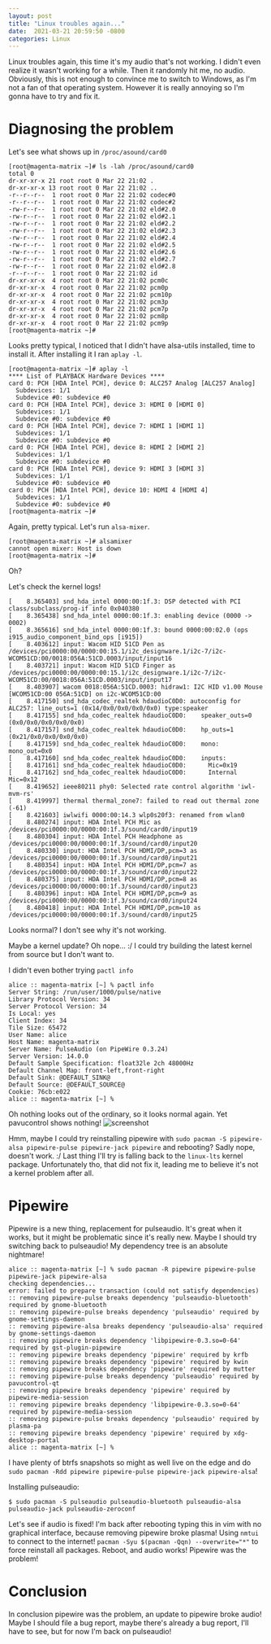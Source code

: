 ```yaml
---
layout:	post
title: "Linux troubles again..."
date:  2021-03-21 20:59:50 -0800
categories: Linux
---
```

Linux troubles again, this time it's my audio that's not working. I didn't even realize it wasn't working for a while. Then it randomly hit me, no audio. Obviously, this is not enough to convince me to switch to Windows, as I'm not a fan of that operating system. However it is really annoying so I'm gonna have to try and fix it.

# Diagnosing the problem
Let's see what shows up in `/proc/asound/card0`
```
[root@magenta-matrix ~]# ls -lah /proc/asound/card0
total 0
dr-xr-xr-x 21 root root 0 Mar 22 21:02 .
dr-xr-xr-x 13 root root 0 Mar 22 21:02 ..
-r--r--r--  1 root root 0 Mar 22 21:02 codec#0
-r--r--r--  1 root root 0 Mar 22 21:02 codec#2
-rw-r--r--  1 root root 0 Mar 22 21:02 eld#2.0
-rw-r--r--  1 root root 0 Mar 22 21:02 eld#2.1
-rw-r--r--  1 root root 0 Mar 22 21:02 eld#2.2
-rw-r--r--  1 root root 0 Mar 22 21:02 eld#2.3
-rw-r--r--  1 root root 0 Mar 22 21:02 eld#2.4
-rw-r--r--  1 root root 0 Mar 22 21:02 eld#2.5
-rw-r--r--  1 root root 0 Mar 22 21:02 eld#2.6
-rw-r--r--  1 root root 0 Mar 22 21:02 eld#2.7
-rw-r--r--  1 root root 0 Mar 22 21:02 eld#2.8
-r--r--r--  1 root root 0 Mar 22 21:02 id
dr-xr-xr-x  4 root root 0 Mar 22 21:02 pcm0c
dr-xr-xr-x  4 root root 0 Mar 22 21:02 pcm0p
dr-xr-xr-x  4 root root 0 Mar 22 21:02 pcm10p
dr-xr-xr-x  4 root root 0 Mar 22 21:02 pcm3p
dr-xr-xr-x  4 root root 0 Mar 22 21:02 pcm7p
dr-xr-xr-x  4 root root 0 Mar 22 21:02 pcm8p
dr-xr-xr-x  4 root root 0 Mar 22 21:02 pcm9p
[root@magenta-matrix ~]#
```

Looks pretty typical, I noticed that I didn't have alsa-utils installed, time to install it. After installing it I ran `aplay -l`.
```
[root@magenta-matrix ~]# aplay -l
**** List of PLAYBACK Hardware Devices ****
card 0: PCH [HDA Intel PCH], device 0: ALC257 Analog [ALC257 Analog]
  Subdevices: 1/1
  Subdevice #0: subdevice #0
card 0: PCH [HDA Intel PCH], device 3: HDMI 0 [HDMI 0]
  Subdevices: 1/1
  Subdevice #0: subdevice #0
card 0: PCH [HDA Intel PCH], device 7: HDMI 1 [HDMI 1]
  Subdevices: 1/1
  Subdevice #0: subdevice #0
card 0: PCH [HDA Intel PCH], device 8: HDMI 2 [HDMI 2]
  Subdevices: 1/1
  Subdevice #0: subdevice #0
card 0: PCH [HDA Intel PCH], device 9: HDMI 3 [HDMI 3]
  Subdevices: 1/1
  Subdevice #0: subdevice #0
card 0: PCH [HDA Intel PCH], device 10: HDMI 4 [HDMI 4]
  Subdevices: 1/1
  Subdevice #0: subdevice #0
[root@magenta-matrix ~]#
```

Again, pretty typical. Let's run `alsa-mixer`.
```
[root@magenta-matrix ~]# alsamixer
cannot open mixer: Host is down
[root@magenta-matrix ~]#
```
Oh?

Let's check the kernel logs!
```
[    8.365403] snd_hda_intel 0000:00:1f.3: DSP detected with PCI class/subclass/prog-if info 0x040380
[    8.365438] snd_hda_intel 0000:00:1f.3: enabling device (0000 -> 0002)
[    8.365616] snd_hda_intel 0000:00:1f.3: bound 0000:00:02.0 (ops i915_audio_component_bind_ops [i915])
[    8.403612] input: Wacom HID 51CD Pen as /devices/pci0000:00/0000:00:15.1/i2c_designware.1/i2c-7/i2c-WCOM51CD:00/0018:056A:51CD.0003/input/input16
[    8.403721] input: Wacom HID 51CD Finger as /devices/pci0000:00/0000:00:15.1/i2c_designware.1/i2c-7/i2c-WCOM51CD:00/0018:056A:51CD.0003/input/input17
[    8.403907] wacom 0018:056A:51CD.0003: hidraw1: I2C HID v1.00 Mouse [WCOM51CD:00 056A:51CD] on i2c-WCOM51CD:00
[    8.417150] snd_hda_codec_realtek hdaudioC0D0: autoconfig for ALC257: line_outs=1 (0x14/0x0/0x0/0x0/0x0) type:speaker
[    8.417155] snd_hda_codec_realtek hdaudioC0D0:    speaker_outs=0 (0x0/0x0/0x0/0x0/0x0)
[    8.417157] snd_hda_codec_realtek hdaudioC0D0:    hp_outs=1 (0x21/0x0/0x0/0x0/0x0)
[    8.417159] snd_hda_codec_realtek hdaudioC0D0:    mono: mono_out=0x0
[    8.417160] snd_hda_codec_realtek hdaudioC0D0:    inputs:
[    8.417161] snd_hda_codec_realtek hdaudioC0D0:      Mic=0x19
[    8.417162] snd_hda_codec_realtek hdaudioC0D0:      Internal Mic=0x12
[    8.419652] ieee80211 phy0: Selected rate control algorithm 'iwl-mvm-rs'
[    8.419997] thermal thermal_zone7: failed to read out thermal zone (-61)
[    8.421603] iwlwifi 0000:00:14.3 wlp0s20f3: renamed from wlan0
[    8.480274] input: HDA Intel PCH Mic as /devices/pci0000:00/0000:00:1f.3/sound/card0/input19
[    8.480304] input: HDA Intel PCH Headphone as /devices/pci0000:00/0000:00:1f.3/sound/card0/input20
[    8.480330] input: HDA Intel PCH HDMI/DP,pcm=3 as /devices/pci0000:00/0000:00:1f.3/sound/card0/input21
[    8.480354] input: HDA Intel PCH HDMI/DP,pcm=7 as /devices/pci0000:00/0000:00:1f.3/sound/card0/input22
[    8.480375] input: HDA Intel PCH HDMI/DP,pcm=8 as /devices/pci0000:00/0000:00:1f.3/sound/card0/input23
[    8.480396] input: HDA Intel PCH HDMI/DP,pcm=9 as /devices/pci0000:00/0000:00:1f.3/sound/card0/input24
[    8.480418] input: HDA Intel PCH HDMI/DP,pcm=10 as /devices/pci0000:00/0000:00:1f.3/sound/card0/input25
```
Looks normal? I don't see why it's not working.

Maybe a kernel update? Oh nope... :/
I could try building the latest kernel from source but I don't want to.

I didn't even bother trying `pactl info`
```
alice :: magenta-matrix [~] % pactl info
Server String: /run/user/1000/pulse/native
Library Protocol Version: 34
Server Protocol Version: 34
Is Local: yes
Client Index: 34
Tile Size: 65472
User Name: alice
Host Name: magenta-matrix
Server Name: PulseAudio (on PipeWire 0.3.24)
Server Version: 14.0.0
Default Sample Specification: float32le 2ch 48000Hz
Default Channel Map: front-left,front-right
Default Sink: @DEFAULT_SINK@
Default Source: @DEFAULT_SOURCE@
Cookie: 76cb:e022
alice :: magenta-matrix [~] %
```
Oh nothing looks out of the ordinary, so it looks normal again. Yet pavucontrol shows nothing!
![screenshot](/assets/linux-troubles-again/Screenshot_20210322_211309.png)

Hmm, maybe I could try reinstalling pipewire with `sudo pacman -S pipewire-alsa pipewire-pulse pipewire-jack pipewire` and rebooting? Sadly nope, doesn't work. :/
Last thing I'll try is falling back to the `linux-lts` kernel package. Unfortunately tho, that did not fix it, leading me to believe it's not a kernel problem after all.

# Pipewire
Pipewire is a new thing, replacement for pulseaudio. It's great when it works, but it might be problematic since it's really new. Maybe I should try switching back to pulseaudio!
My dependency tree is an absolute nightmare!
```
alice :: magenta-matrix [~] % sudo pacman -R pipewire pipewire-pulse pipewire-jack pipewire-alsa
checking dependencies...
error: failed to prepare transaction (could not satisfy dependencies)
:: removing pipewire-pulse breaks dependency 'pulseaudio-bluetooth' required by gnome-bluetooth
:: removing pipewire-pulse breaks dependency 'pulseaudio' required by gnome-settings-daemon
:: removing pipewire-alsa breaks dependency 'pulseaudio-alsa' required by gnome-settings-daemon
:: removing pipewire breaks dependency 'libpipewire-0.3.so=0-64' required by gst-plugin-pipewire
:: removing pipewire breaks dependency 'pipewire' required by krfb
:: removing pipewire breaks dependency 'pipewire' required by kwin
:: removing pipewire breaks dependency 'pipewire' required by mutter
:: removing pipewire-pulse breaks dependency 'pulseaudio' required by pavucontrol-qt
:: removing pipewire breaks dependency 'pipewire' required by pipewire-media-session
:: removing pipewire breaks dependency 'libpipewire-0.3.so=0-64' required by pipewire-media-session
:: removing pipewire-pulse breaks dependency 'pulseaudio' required by plasma-pa
:: removing pipewire breaks dependency 'pipewire' required by xdg-desktop-portal
alice :: magenta-matrix [~] %
```
I have plenty of btrfs snapshots so might as well live on the edge and do `sudo pacman -Rdd pipewire pipewire-pulse pipewire-jack pipewire-alsa`!

Installing pulseaudio:
```
$ sudo pacman -S pulseaudio pulseaudio-bluetooth pulseaudio-alsa pulseaudio-jack pulseaudio-zeroconf
```

Let's see if audio is fixed!
I'm back after rebooting typing this in vim with no graphical interface, because removing pipewire broke plasma! Using `nmtui` to connect to the internet!
`pacman -Syu $(pacman -Qqn) --overwrite="*"` to force reinstall all packages.
Reboot, and audio works! Pipewire was the problem!

# Conclusion
In conclusion pipewire was the problem, an update to pipewire broke audio! Maybe I should file a bug report, maybe there's already a bug report, I'll have to see, but for now I'm back on pulseaudio!

